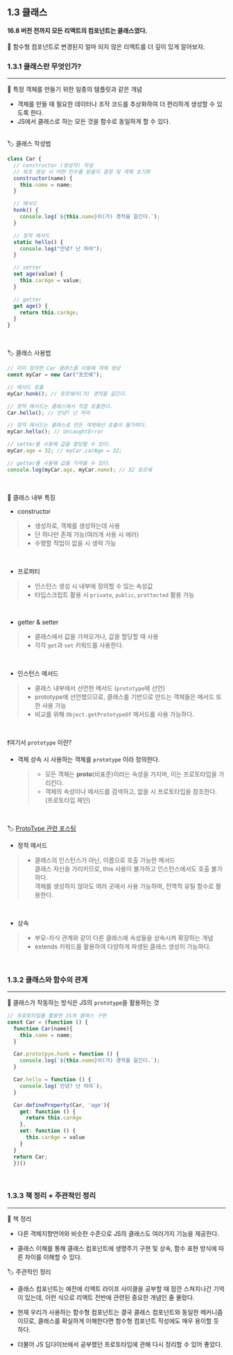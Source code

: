 ## 1.3 클래스

**16.8 버전 전까지 모든 리액트의 컴포넌트는 클래스였다.**
<br>
<br>
🔖 함수형 컴포넌트로 변경된지 얼마 되지 않은 리액트를 더 깊이 있게 알아보자.

### 1.3.1 클래스란 무엇인가?

---

🔖 특정 객체를 만들기 위한 일종의 템플릿과 같은 개념

- 객체를 만들 때 필요한 데이터나 조작 코드를 추상화하여 더 편리하게 생성할 수 있도록 한다.
- JS에서 클래스로 하는 모든 것을 함수로 동일하게 할 수 있다.
  <br>
  <br>

🏷️ 클래스 작성법

```js
class Car {
  // constructor (생성자) 작성
  // 최초 생성 시 어떤 인수를 받을지 결정 및 객체 초기화
  constructor(name) {
    this.name = name;
  }

  // 메서드
  honk() {
    console.log(`${this.name}이(가) 경적을 갈긴다.`);
  }

  // 정적 메서드
  static hello() {
    console.log("안녕? 난 차야");
  }

  // setter
  set age(value) {
    this.carAge = value;
  }

  // getter
  get age() {
    return this.carAge;
  }
}
```

<br>

🏷️ 클래스 사용법

```js
// 미리 정의한 Car 클래스를 이용해 객체 생성
const myCar = new Car("포르쉐");

// 메서드 호출
myCar.honk(); // 포르쉐이(가) 경적을 갈긴다.

// 정적 메서드는 클래스에서 직접 호출한다.
Car.hello(); // 안녕? 난 차야

// 정적 메서드는 클래스로 만든 객체에선 호출이 불가하다.
myCar.hello(); // UncaughtError

// setter를 사용해 값을 할당할 수 있다.
myCar.age = 32; // myCar.carAge = 32;

// getter를 사용해 값을 가져올 수 있다.
console.log(myCar.age, myCar.name); // 32 포르쉐
```

<br>

🔖 클래스 내부 특징

- constructor

> - 생성자로, 객체를 생성하는데 사용
>   <br>
> - 단 하나만 존재 가능(여러개 사용 시 에러)
>   <br>
> - 수행할 작업이 없을 시 생략 가능

<br>

- 프로퍼티

> - 인스턴스 생성 시 내부에 정의할 수 있는 속성값
>   <br>
> - 타입스크립트 활용 시 `private`, `public`, `prottected` 활용 가능

<br>

- getter & setter

> - 클래스에서 값을 가져오거나, 값을 할당할 때 사용
>   <br>
> - 각각 `get`과 `set` 키워드를 사용한다.

<br>

- 인스턴스 메서드

> - 클래스 내부에서 선언한 메서드 (`prototype`에 선언)
>   <br>
> - prototype에 선언했으므로, 클래스를 기반으로 만드는 객체들은 메서드 또한 사용 가능
>   <br>
> - 비교를 위해 `Object.getPrototypeOf` 메서드를 사용 가능하다.

<br>

❗여기서 `prototype` 이란?

- 객체 상속 시 사용하는 객체를 `prototype` 이라 정의한다.
  > - 모든 객체는 **proto**(비표준)이라는 속성을 가지며, 이는 프로토타입을 가리킨다.
  > - 객체의 속성이나 메서드를 검색하고, 없을 시 프로토타입을 참조한다. (프로토타입 체인)

<br>

🏷️ [ProtoType 관련 포스팅](https://www.nextree.co.kr/p7323/)

- 정적 메서드

> - 클래스의 인스턴스가 아닌, 이름으로 호출 가능한 메서드
>   <br>
>   클래스 자신을 가리키므로, this 사용이 불가하고 인스턴스에서도 호출 불가하다.
>   <br>
>   객체를 생성하지 않아도 여러 곳에서 사용 가능하여, 전역적 유틸 함수로 활용한다.

<br>

- 상속

> - 부모-자식 관계와 같이 다른 클래스에 속성들을 상속시켜 확장하는 개념
>   <br>
> - extends 키워드를 활용하여 다양하게 파생된 클래스 생성이 가능하다.

<br>

### 1.3.2 클래스와 함수의 관계

---

🔖 클래스가 작동하는 방식은 JS의 `prototype`을 활용하는 것

```js
// 프로토타입를 활용한 JS의 클래스 구현
const Car = (function () {
  function Car(name){
    this.name = name;
  }

  Car.prototpye.honk = function () {
    console.log(`${this.name}이(가) 경적을 갈긴다.`);
  }

  Car.hello = function () {
    console.log(`안녕? 난 차야`);
  }

  Car.defineProperty(Car, 'age'){
    get: function () {
      return this.carAge
    },
    set: function () {
      this.carAge = value
    }
  }
  return Car;
  })()
```

<br>

### 1.3.3 책 정리 + 주관적인 정리

---

🔖 책 정리

- 다른 객체지향언어와 비슷한 수준으로 JS의 클래스도 여러가지 기능을 제공한다.

- 클래스 이해를 통해 클래스 컴포넌트에 생명주기 구현 및 상속, 함수 표현 방식에 따른 차이를 이해할 수 있다.

🏷️ 주관적인 정리

- 클래스 컴포넌트는 예전에 리액트 라이프 사이클을 공부할 때 잠깐 스쳐지나간 기억이 있는데, 이런 식으로 리액트 전반에 관련된 중요한 개념인 줄 몰랐다.

- 현재 우리가 사용하는 함수형 컴포넌트는 결국 클래스 컴포넌트와 동일한 메커니즘이므로, 클래스를 확실하게 이해한다면 함수형 컴포넌트 작성에도 매우 용이할 듯 하다.

- 더불어 JS 딥다이브에서 공부했던 프로토타입에 관해 다시 정리할 수 있어 좋았다.
